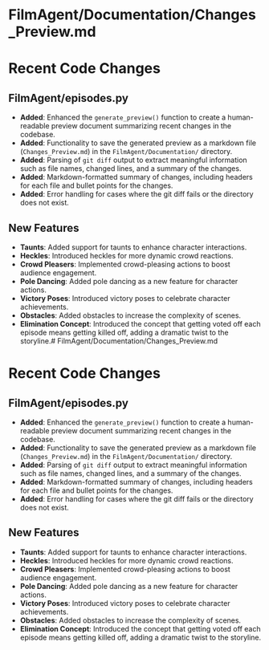 # FilmAgent/Documentation/Changes_Preview.md

# Recent Code Changes

## FilmAgent/episodes.py
- **Added**: Enhanced the `generate_preview()` function to create a human-readable preview document summarizing recent changes in the codebase.
- **Added**: Functionality to save the generated preview as a markdown file (`Changes_Preview.md`) in the `FilmAgent/Documentation/` directory.
- **Added**: Parsing of `git diff` output to extract meaningful information such as file names, changed lines, and a summary of the changes.
- **Added**: Markdown-formatted summary of changes, including headers for each file and bullet points for the changes.
- **Added**: Error handling for cases where the git diff fails or the directory does not exist.

## New Features
- **Taunts**: Added support for taunts to enhance character interactions.
- **Heckles**: Introduced heckles for more dynamic crowd reactions.
- **Crowd Pleasers**: Implemented crowd-pleasing actions to boost audience engagement.
- **Pole Dancing**: Added pole dancing as a new feature for character actions.
- **Victory Poses**: Introduced victory poses to celebrate character achievements.
- **Obstacles**: Added obstacles to increase the complexity of scenes.
- **Elimination Concept**: Introduced the concept that getting voted off each episode means getting killed off, adding a dramatic twist to the storyline.# FilmAgent/Documentation/Changes_Preview.md

# Recent Code Changes

## FilmAgent/episodes.py
- **Added**: Enhanced the `generate_preview()` function to create a human-readable preview document summarizing recent changes in the codebase.
- **Added**: Functionality to save the generated preview as a markdown file (`Changes_Preview.md`) in the `FilmAgent/Documentation/` directory.
- **Added**: Parsing of `git diff` output to extract meaningful information such as file names, changed lines, and a summary of the changes.
- **Added**: Markdown-formatted summary of changes, including headers for each file and bullet points for the changes.
- **Added**: Error handling for cases where the git diff fails or the directory does not exist.

## New Features
- **Taunts**: Added support for taunts to enhance character interactions.
- **Heckles**: Introduced heckles for more dynamic crowd reactions.
- **Crowd Pleasers**: Implemented crowd-pleasing actions to boost audience engagement.
- **Pole Dancing**: Added pole dancing as a new feature for character actions.
- **Victory Poses**: Introduced victory poses to celebrate character achievements.
- **Obstacles**: Added obstacles to increase the complexity of scenes.
- **Elimination Concept**: Introduced the concept that getting voted off each episode means getting killed off, adding a dramatic twist to the storyline.